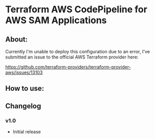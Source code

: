 # Terraform AWS CodePipeline for AWS SAM Applications

## About:

Currently I'm unable to deploy this configuration due to an error, I've submitted an issue to the official AWS Terraform provider here:

https://github.com/terraform-providers/terraform-provider-aws/issues/13103

## How to use:



## Changelog

### v1.0
 - Initial release